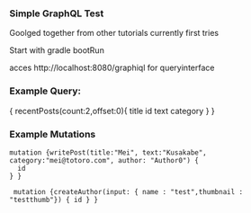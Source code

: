 ### Simple GraphQL Test 

Goolged together from other tutorials 
currently first tries

Start with 
gradle bootRun 

acces http://localhost:8080/graphiql for queryinterface 

### Example Query: 

{
  recentPosts(count:2,offset:0){ 
    title
    id
    text
    category
  }
}

### Example Mutations

```
mutation {writePost(title:"Mei", text:"Kusakabe", category:"mei@totoro.com", author: "Author0") {
  id
} }
```

```
 mutation {createAuthor(input: { name : "test",thumbnail : "testthumb"}) { id } }
```
 
